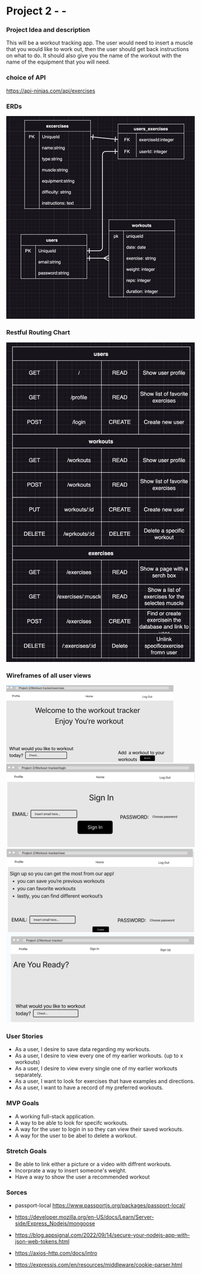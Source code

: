 # Project 2 - -

### Project Idea and description
This will be a workout tracking app. The user would need to insert a muscle that you would like to work out, then the user should get back instructions on what to do. It should also give you the name of the workout with the name of the equipment that you will need.

### choice of API

 https://api-ninjas.com/api/exercises

### ERDs

![ERD's](Pics.png/ERD'S.png)

### Restful Routing Chart

![Restful-routing-chart](Pics.png/restfulChart.png)

### Wireframes of all user views

![wireframe-exercises](Pics.png/exercises.png)
![wireframe-login](Pics.png/login.png)
![wireframe-new](Pics.png/new.png)
![wireframe-home](Pics.png/Home.png)

### User Stories

* As a user, I desire to save data regarding my workouts.
* As a user, I desire to view every one of my earlier workouts. (up to x workouts)
* As a user, I desire to view every single one of my earlier workouts separately.
* As a user, I want to look for exercises that have examples and directions.
* As a user, I want to have a record of my preferred workouts.
 

### MVP Goals

* A working full-stack application.
* A way to be able to look for specifc workouts. 
* A way for the user to login in so they can view their saved workouts.
* A way for the user to be abel to delete a workout.

### Stretch Goals

* Be able to link either a picture or a video with diffrent workouts.
* Incorprate a way to insert someone's weight.
* Have a way to show the user a recommended workout 


### Sorces 
* passport-local
https://www.passportjs.org/packages/passport-local/

* https://developer.mozilla.org/en-US/docs/Learn/Server-side/Express_Nodejs/mongoose

* https://blog.appsignal.com/2022/09/14/secure-your-nodejs-app-with-json-web-tokens.html

* https://axios-http.com/docs/intro

* https://expressjs.com/en/resources/middleware/cookie-parser.html

